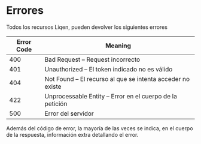 # Errores

Todos los recursos Liqen, pueden devolver los siguientes errores

Error Code | Meaning
---------- | -------
400 | Bad Request – Request incorrecto
401 | Unauthorized – El token indicado no es válido
404 | Not Found – El recurso al que se intenta acceder no existe
422 | Unprocessable Entity – Error en el cuerpo de la petición
500 | Error del servidor

Además del código de error, la mayoría de las veces se indica, en el cuerpo de la respuesta, información extra detallando el error.
